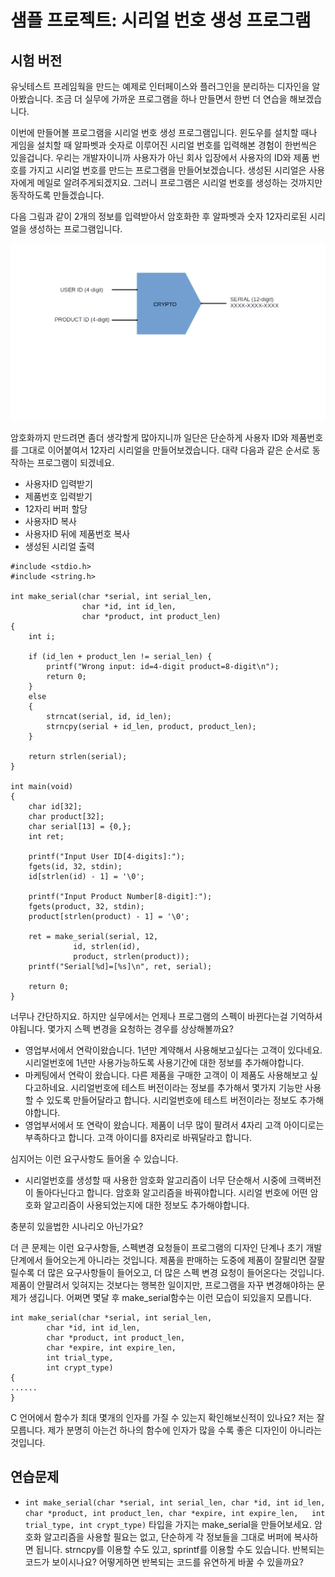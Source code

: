 # 샘플 프로젝트: 시리얼 번호 생성 프로그램

## 시험 버전

유닛테스트 프레임웍을 만드는 예제로 인터페이스와 플러그인을 분리하는 디자인을 알아봤습니다.
조금 더 실무에 가까운 프로그램을 하나 만들면서 한번 더 연습을 해보겠습니다.

이번에 만들어볼 프로그램을 시리얼 번호 생성 프로그램입니다.
윈도우를 설치할 때나 게임을 설치할 때 알파벳과 숫자로 이루어진 시리얼 번호를 입력해본 경험이 한번씩은 있을겁니다.
우리는 개발자이니까 사용자가 아닌 회사 입장에서 사용자의 ID와 제품 번호를 가지고 시리얼 번호를 만드는 프로그램을 만들어보겠습니다.
생성된 시리얼은 사용자에게 메일로 알려주게되겠지요. 그러니 프로그램은 시리얼 번호를 생성하는 것까지만 동작하도록 만들겠습니다.

다음 그림과 같이 2개의 정보를 입력받아서 암호화한 후 알파벳과 숫자 12자리로된 시리얼을 생성하는 프로그램입니다.

![serial1](/serial1.png)

암호화까지 만드려면 좀더 생각할게 많아지니까 일단은 단순하게 사용자 ID와 제품번호를 그대로 이어붙여서 12자리 시리얼을 만들어보겠습니다.
대략 다음과 같은 순서로 동작하는 프로그램이 되겠네요.
* 사용자ID 입력받기
* 제품번호 입력받기
* 12자리 버퍼 할당
* 사용자ID 복사
* 사용자ID 뒤에 제품번호 복사
* 생성된 시리얼 출력


```
#include <stdio.h>
#include <string.h>

int make_serial(char *serial, int serial_len,
                char *id, int id_len,
                char *product, int product_len)
{
	int i;
    
	if (id_len + product_len != serial_len) {
		printf("Wrong input: id=4-digit product=8-digit\n");
		return 0;
	}
	else
	{
		strncat(serial, id, id_len);
		strncpy(serial + id_len, product, product_len);
	}

	return strlen(serial);
}

int main(void)
{
	char id[32];
	char product[32];
	char serial[13] = {0,};
	int ret;
    
	printf("Input User ID[4-digits]:");
	fgets(id, 32, stdin);
	id[strlen(id) - 1] = '\0';

	printf("Input Product Number[8-digit]:");
	fgets(product, 32, stdin);
	product[strlen(product) - 1] = '\0';

	ret = make_serial(serial, 12,
			  id, strlen(id),
			  product, strlen(product));
	printf("Serial[%d]=[%s]\n", ret, serial);
    
	return 0;
}
```

너무나 간단하지요. 하지만 실무에서는 언제나 프로그램의 스펙이 바뀐다는걸 기억하셔야됩니다. 몇가지 스펙 변경을 요청하는 경우를 상상해볼까요?
* 영업부서에서 연락이왔습니다. 1년만 계약해서 사용해보고싶다는 고객이 있다네요. 시리얼번호에 1년만 사용가능하도록 사용기간에 대한 정보를 추가해야합니다.
* 마케팅에서 연락이 왔습니다. 다른 제품을 구매한 고객이 이 제품도 사용해보고 싶다고하네요. 시리얼번호에 테스트 버전이라는 정보를 추가해서 몇가지 기능만 사용할 수 있도록 만들어달라고 합니다. 시리얼번호에 테스트 버전이라는 정보도 추가해야합니다.
* 영업부서에서 또 연락이 왔습니다. 제품이 너무 많이 팔려서 4자리 고객 아이디로는 부족하다고 합니다. 고객 아이디를 8자리로 바꿔달라고 합니다.

심지어는 이런 요구사항도 들어올 수 있습니다.
* 시리얼번호를 생성할 때 사용한 암호화 알고리즘이 너무 단순해서 시중에 크랙버전이 돌아다닌다고 합니다. 암호화 알고리즘을 바꿔야합니다. 시리얼 번호에 어떤 암호화 알고리즘이 사용되었는지에 대한 정보도 추가해야합니다.

충분히 있을법한 시나리오 아닌가요?

더 큰 문제는 이런 요구사항들, 스펙변경 요청들이 프로그램의 디자인 단계나 초기 개발단계에서 들어오는게 아니라는 것입니다.
제품을 판매하는 도중에 제품이 잘팔리면 잘팔릴수록 더 많은 요구사항들이 들어오고, 더 많은 스펙 변경 요청이 들어온다는 것입니다.
제품이 안팔려서 잊혀지는 것보다는 행복한 일이지만, 프로그램을 자꾸 변경해야하는 문제가 생깁니다.
어쩌면 몇달 후 make_serial함수는 이런 모습이 되있을지 모릅니다.

```
int make_serial(char *serial, int serial_len,
		char *id, int id_len,
		char *product, int product_len,
		char *expire, int expire_len,
		int trial_type,
		int crypt_type)
{
......
}
```

C 언어에서 함수가 최대 몇개의 인자를 가질 수 있는지 확인해보신적이 있나요?
저는 잘 모릅니다.
제가 분명히 아는건 하나의 함수에 인자가 많을 수록 좋은 디자인이 아니라는 것입니다.

## 연습문제
* ``int make_serial(char *serial, int serial_len, char *id, int id_len, char *product, int product_len, char *expire, int expire_len, 	int trial_type, int crypt_type)`` 타입을 가지는 make_serial을 만들어보세요. 암호화 알고리즘을 사용할 필요는 없고, 단순하게 각 정보들을 그대로 버퍼에 복사하면 됩니다. strncpy를 이용할 수도 있고, sprintf를 이용할 수도 있습니다. 반복되는 코드가 보이시나요? 어떻게하면 반복되는 코드를 유연하게 바꿀 수 있을까요?
